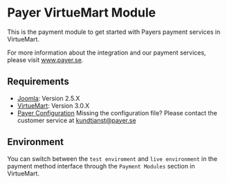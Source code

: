 # Payer VirtueMart Module

This is the payment module to get started with Payers payment services in VirtueMart.

For more information about the integration and our payment services, please visit www.payer.se.

## Requirements

  * [Joomla](https://www.joomla.org): Version 2.5.X
  * [VirtueMart](http://http://virtuemart.net): Version 3.0.X
  * [Payer Configuration](https://payer.se) Missing the configuration file? Please contact the customer service at kundtjanst@payer.se

## Environment

You can switch between the `test enviroment` and `live environment` in the payment method interface through the `Payment Modules` section in VirtueMart. 